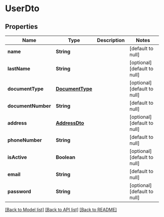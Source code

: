 # UserDto
## Properties

| Name | Type | Description | Notes |
|------------ | ------------- | ------------- | -------------|
| **name** | **String** |  | [default to null] |
| **lastName** | **String** |  | [optional] [default to null] |
| **documentType** | [**DocumentType**](DocumentType.md) |  | [optional] [default to null] |
| **documentNumber** | **String** |  | [default to null] |
| **address** | [**AddressDto**](AddressDto.md) |  | [optional] [default to null] |
| **phoneNumber** | **String** |  | [default to null] |
| **isActive** | **Boolean** |  | [optional] [default to null] |
| **email** | **String** |  | [default to null] |
| **password** | **String** |  | [optional] [default to null] |

[[Back to Model list]](../README.md#documentation-for-models) [[Back to API list]](../README.md#documentation-for-api-endpoints) [[Back to README]](../README.md)

